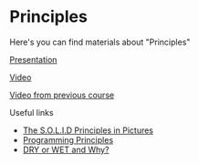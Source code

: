 # Principles

Here's you can find materials about "Principles"

[Presentation](https://solvdportal.sharepoint.com/:p:/s/GoogleDriveSolvdLABA/Eaxqb4lCgL9Pq2pI5wl9q5ABEg_XTGGLk7nHHfazw2dYrw?e=BEeb7o)

[Video](https://teams.microsoft.com/l/meetingrecap?driveId=b%21fu09rKVbAkanFRzm-tf8OCSUMJvEDuxEtpYUx6qyIQc-AEKVh3x5SojtBIKDO9qU&driveItemId=01ZKRGP5BTX6FBR47YHNCI63C3BMW65LCQ&sitePath=https%3A%2F%2Fsolvdportal-my.sharepoint.com%2F%3Av%3A%2Fg%2Fpersonal%2Flaba_solvd_com%2FETO_ihjz-DtEj2xbCy3urFABrHlSztC4z238mT4ZuZMdSg&fileUrl=https%3A%2F%2Fsolvdportal-my.sharepoint.com%2Fpersonal%2Flaba_solvd_com%2FDocuments%2FRecordings%2FDevelopment-React.js-2025-01-20250423_140310-Meeting%2520Recording.mp4%3Fweb%3D1&iCalUid=040000008200E00074C5B7101A82E00807E904160FFB87238B9ADB01000000000000000010000000BC416EEEA0543F418E45AA17A451285A&masterICalUid=040000008200E00074C5B7101A82E008000000000FFB87238B9ADB01000000000000000010000000BC416EEEA0543F418E45AA17A451285A&threadId=19%3Ameeting_MzQ1YzllNmItMjQ1My00MDJiLWFkNjktYzBmY2U4NGM1ZTNj%40thread.v2&organizerId=9894d351-68d8-42d0-95d8-aa5f16e30e40&tenantId=5fd90985-f406-47a0-9043-89ffdca38307&callId=e01bf9f9-7d1b-4265-8dac-0bbf94f89a1c&threadType=Meeting&meetingType=Recurring&subType=RecapSharingLink_RecapCore)

[Video from previous course](https://drive.google.com/file/d/1gIU93UwygZlT03qjuwEoilw0qlNFKNUF/view?usp=sharing)

Useful links

- [The S.O.L.I.D Principles in Pictures](https://medium.com/backticks-tildes/the-s-o-l-i-d-principles-in-pictures-b34ce2f1e898)
- [Programming Principles](https://github.com/webpro/programming-principles)
- [DRY or WET and Why?](https://medium.com/@nrk25693/dry-or-wet-and-why-867ac3096483)
